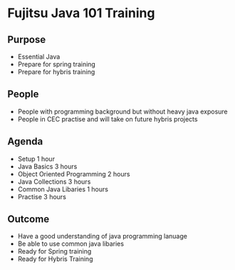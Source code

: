 # Fujitsu Java 101 Training

## Purpose
  - Essential Java
  - Prepare for spring training
  - Prepare for hybris training


## People
  - People with programming background but without heavy java exposure
  - People in CEC practise and will take on future hybris projects

## Agenda
  - Setup 1 hour
  - Java Basics 3 hours
  - Object Oriented Programming 2 hours
  - Java Collections 3 hours
  - Common Java Libaries 1 hours
  - Practise 3 hours

## Outcome
  - Have a good understanding of java programming lanuage
  - Be able to use common java libaries
  - Ready for Spring training
  - Ready for Hybris Training